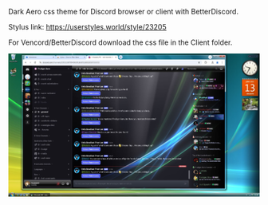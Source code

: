 Dark Aero css theme for Discord browser or client with BetterDiscord.

Stylus link: https://userstyles.world/style/23205

For Vencord/BetterDiscord download the css file in the Client folder.

<img src="thumbnail.png" alt="Preview">
